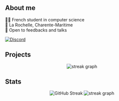 ## About me

🧑‍🎓 French student in computer science <br>
📍 La Rochelle, Charente-Maritime <br>
📩 Open to feedbacks and talks <br>

[![Discord](https://img.shields.io/badge/Discord-%237289DA.svg?style=for-the-badge&logo=discord&logoColor=white)](https://discord.gg/obelia-373085691443281921)

## Projects

<div align="center">
  <img src="https://github-readme-stats.vercel.app/api/top-langs/?username=Lukaribou&theme=dark&hide_border=true&include_all_commits=true&count_private=true&layout=compact" alt="streak graph" />
</div>

## Stats

<div align="center">
  <img src="https://github-readme-streak-stats.herokuapp.com?user=Lukaribou&theme=dark&hide_border=true&card_width=200&hide_current_streak=true&hide_longest_streak=true" alt="GitHub Streak" />
  <img src="https://github-readme-stats.vercel.app/api?username=Lukaribou&show_icons=true&theme=dark&hide=stars,contribs&hide_rank=true&include_all_commits=true&hide_border=true" alt="streak graph" />
</div>

